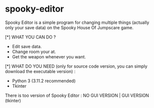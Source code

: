 # spooky-editor

Spooky Editor is a simple program for changing multiple things (actually only your save data) on the Spooky House Of Jumpscare game.

[*] WHAT YOU CAN DO ?
- Edit save data.
- Change room your at.
- Get the weapon whenever you want.

[*] WHAT DO YOU NEED (only for source code version, you can simply download the executable version) :
- Python 3 (3.11.2 recommended)
- Tkinter

There is too version of Spooky Editor : NO GUI VERSION  |  GUI VERSION (tkinter)
